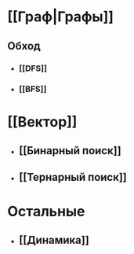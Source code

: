 # [[Граф|Графы]]
## Обход
- ### [[DFS]]
- ### [[BFS]]

# [[Вектор]]
- ## [[Бинарный поиск]]
- ## [[Тернарный поиск]]


# Остальные
- ## [[Динамика]]
